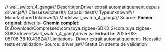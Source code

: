 // wall_switch_4_gang#// DescriptionDriver extrait automatiquement depuis driver.js#// Classeswitches#// Capabilities#// Typeunknown#// ManufacturerUnknown#// Modelwall_switch_4_gang#// Source- **Fichier original**: driver.js- **Chemin complet**: D:\Download\Compressed\com.tuya.zigbee-SDK3_2\com.tuya.zigbee-SDK3\drivers\wall_switch_4_gang\driver.js- **Extrait le**: 2025-08-05T08:36:10.436Z#// Limitations- Driver extrait automatiquement- Ncessite tests et validation- Source: driver.js#// Statut En attente de validation